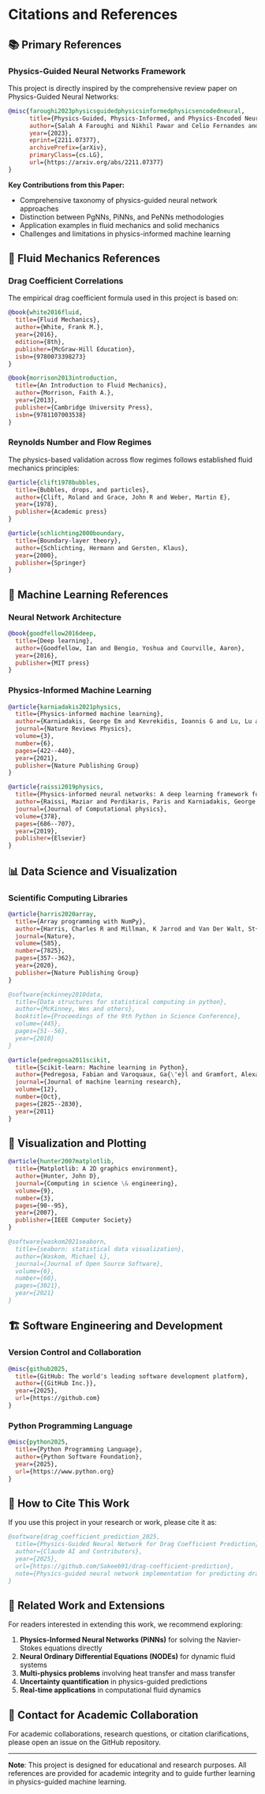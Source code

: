 # Citations and References

## 📚 Primary References

### **Physics-Guided Neural Networks Framework**

This project is directly inspired by the comprehensive review paper on Physics-Guided Neural Networks:

```bibtex
@misc{faroughi2023physicsguidedphysicsinformedphysicsencodedneural,
      title={Physics-Guided, Physics-Informed, and Physics-Encoded Neural Networks in Scientific Computing}, 
      author={Salah A Faroughi and Nikhil Pawar and Celio Fernandes and Maziar Raissi and Subasish Das and Nima K. Kalantari and Seyed Kourosh Mahjour},
      year={2023},
      eprint={2211.07377},
      archivePrefix={arXiv},
      primaryClass={cs.LG},
      url={https://arxiv.org/abs/2211.07377}
}
```

**Key Contributions from this Paper:**
- Comprehensive taxonomy of physics-guided neural network approaches
- Distinction between PgNNs, PiNNs, and PeNNs methodologies
- Application examples in fluid mechanics and solid mechanics
- Challenges and limitations in physics-informed machine learning

## 🌊 Fluid Mechanics References

### **Drag Coefficient Correlations**

The empirical drag coefficient formula used in this project is based on:

```bibtex
@book{white2016fluid,
  title={Fluid Mechanics},
  author={White, Frank M.},
  year={2016},
  edition={8th},
  publisher={McGraw-Hill Education},
  isbn={9780073398273}
}
```

```bibtex
@book{morrison2013introduction,
  title={An Introduction to Fluid Mechanics},
  author={Morrison, Faith A.},
  year={2013},
  publisher={Cambridge University Press},
  isbn={9781107003538}
}
```

### **Reynolds Number and Flow Regimes**

The physics-based validation across flow regimes follows established fluid mechanics principles:

```bibtex
@article{clift1978bubbles,
  title={Bubbles, drops, and particles},
  author={Clift, Roland and Grace, John R and Weber, Martin E},
  year={1978},
  publisher={Academic press}
}
```

```bibtex
@article{schlichting2000boundary,
  title={Boundary-layer theory},
  author={Schlichting, Hermann and Gersten, Klaus},
  year={2000},
  publisher={Springer}
}
```

## 🧠 Machine Learning References

### **Neural Network Architecture**

```bibtex
@book{goodfellow2016deep,
  title={Deep learning},
  author={Goodfellow, Ian and Bengio, Yoshua and Courville, Aaron},
  year={2016},
  publisher={MIT press}
}
```

### **Physics-Informed Machine Learning**

```bibtex
@article{karniadakis2021physics,
  title={Physics-informed machine learning},
  author={Karniadakis, George Em and Kevrekidis, Ioannis G and Lu, Lu and Perdikaris, Paris and Wang, Sifan and Yang, Liu},
  journal={Nature Reviews Physics},
  volume={3},
  number={6},
  pages={422--440},
  year={2021},
  publisher={Nature Publishing Group}
}
```

```bibtex
@article{raissi2019physics,
  title={Physics-informed neural networks: A deep learning framework for solving forward and inverse problems involving nonlinear partial differential equations},
  author={Raissi, Maziar and Perdikaris, Paris and Karniadakis, George Em},
  journal={Journal of Computational physics},
  volume={378},
  pages={686--707},
  year={2019},
  publisher={Elsevier}
}
```

## 📊 Data Science and Visualization

### **Scientific Computing Libraries**

```bibtex
@article{harris2020array,
  title={Array programming with NumPy},
  author={Harris, Charles R and Millman, K Jarrod and Van Der Walt, St{\'e}fan J and others},
  journal={Nature},
  volume={585},
  number={7825},
  pages={357--362},
  year={2020},
  publisher={Nature Publishing Group}
}
```

```bibtex
@software{mckinney2010data,
  title={Data structures for statistical computing in python},
  author={McKinney, Wes and others},
  booktitle={Proceedings of the 9th Python in Science Conference},
  volume={445},
  pages={51--56},
  year={2010}
}
```

```bibtex
@article{pedregosa2011scikit,
  title={Scikit-learn: Machine learning in Python},
  author={Pedregosa, Fabian and Varoquaux, Ga{\"e}l and Gramfort, Alexandre and others},
  journal={Journal of machine learning research},
  volume={12},
  number={Oct},
  pages={2825--2830},
  year={2011}
}
```

## 🎨 Visualization and Plotting

```bibtex
@article{hunter2007matplotlib,
  title={Matplotlib: A 2D graphics environment},
  author={Hunter, John D},
  journal={Computing in science \& engineering},
  volume={9},
  number={3},
  pages={90--95},
  year={2007},
  publisher={IEEE Computer Society}
}
```

```bibtex
@software{waskom2021seaborn,
  title={seaborn: statistical data visualization},
  author={Waskom, Michael L},
  journal={Journal of Open Source Software},
  volume={6},
  number={60},
  pages={3021},
  year={2021}
}
```

## 🏗️ Software Engineering and Development

### **Version Control and Collaboration**

```bibtex
@misc{github2025,
  title={GitHub: The world's leading software development platform},
  author={{GitHub Inc.}},
  year={2025},
  url={https://github.com}
}
```

### **Python Programming Language**

```bibtex
@misc{python2025,
  title={Python Programming Language},
  author={Python Software Foundation},
  year={2025},
  url={https://www.python.org}
}
```

## 📖 How to Cite This Work

If you use this project in your research or work, please cite it as:

```bibtex
@software{drag_coefficient_prediction_2025,
  title={Physics-Guided Neural Network for Drag Coefficient Prediction},
  author={Claude AI and Contributors},
  year={2025},
  url={https://github.com/Sakeeb91/drag-coefficient-prediction},
  note={Physics-guided neural network implementation for predicting drag coefficients of spheres in fluid flow}
}
```

## 🔗 Related Work and Extensions

For readers interested in extending this work, we recommend exploring:

1. **Physics-Informed Neural Networks (PiNNs)** for solving the Navier-Stokes equations directly
2. **Neural Ordinary Differential Equations (NODEs)** for dynamic fluid systems
3. **Multi-physics problems** involving heat transfer and mass transfer
4. **Uncertainty quantification** in physics-guided predictions
5. **Real-time applications** in computational fluid dynamics

## 📧 Contact for Academic Collaboration

For academic collaborations, research questions, or citation clarifications, please open an issue on the GitHub repository.

---

**Note**: This project is designed for educational and research purposes. All references are provided for academic integrity and to guide further learning in physics-guided machine learning.
